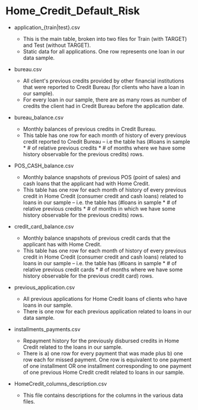 # Home_Credit_Default_Risk

- application_{train|test}.csv

    - This is the main table, broken into two files for Train (with TARGET) and Test (without TARGET).
    - Static data for all applications. One row represents one loan in our data sample.


- bureau.csv

    - All client's previous credits provided by other financial institutions that were reported to Credit Bureau (for clients who have a loan in our sample).
    - For every loan in our sample, there are as many rows as number of credits the client had in Credit Bureau before the application date.

- bureau_balance.csv

    - Monthly balances of previous credits in Credit Bureau.
    - This table has one row for each month of history of every previous credit reported to Credit Bureau – i.e the table has (#loans in sample * # of relative      previous credits * # of months where we have some history observable for the previous credits) rows.

- POS_CASH_balance.csv

    - Monthly balance snapshots of previous POS (point of sales) and cash loans that the applicant had with Home Credit.
    - This table has one row for each month of history of every previous credit in Home Credit (consumer credit and cash loans) related to loans in our sample – i.e. the table has (#loans in sample * # of relative previous credits * # of months in which we have some history observable for the previous credits) rows.

- credit_card_balance.csv

    - Monthly balance snapshots of previous credit cards that the applicant has with Home Credit.
    - This table has one row for each month of history of every previous credit in Home Credit (consumer credit and cash loans) related to loans in our sample – i.e. the table has (#loans in sample * # of relative previous credit cards * # of months where we have some history observable for the previous credit card) rows.

- previous_application.csv

   - All previous applications for Home Credit loans of clients who have loans in our sample.
   - There is one row for each previous application related to loans in our data sample.

- installments_payments.csv

   - Repayment history for the previously disbursed credits in Home Credit related to the loans in our sample.
   - There is a) one row for every payment that was made plus b) one row each for missed payment.
One row is equivalent to one payment of one installment OR one installment corresponding to one payment of one previous Home Credit credit related to loans in our sample.

- HomeCredit_columns_description.csv

   - This file contains descriptions for the columns in the various data files.
